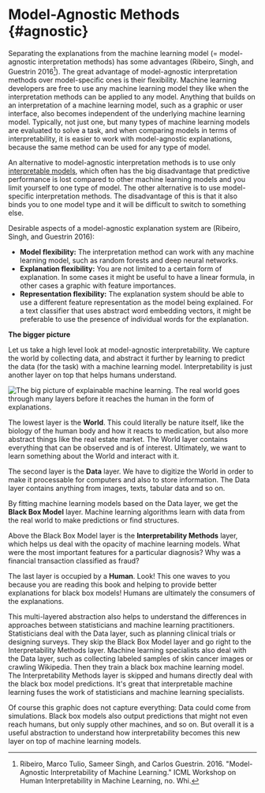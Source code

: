 

# Model-Agnostic Methods {#agnostic}

Separating the explanations from the machine learning model (= model-agnostic interpretation methods) has some advantages (Ribeiro, Singh, and Guestrin 2016[^Ribeiro2016]).
The great advantage of model-agnostic interpretation methods over model-specific ones is their flexibility.
Machine learning developers are free to use any machine learning model they like when the interpretation methods can be applied to any model.
Anything that builds on an interpretation of a machine learning model, such as a graphic or user interface, also becomes independent of the underlying machine learning model.
Typically, not just one, but many types of machine learning models are evaluated to solve a task, and when comparing models in terms of interpretability, it is easier to work with model-agnostic explanations, because the same method can be used for any type of model.

An alternative to model-agnostic interpretation methods is to use only [interpretable models](#simple), which often has the big disadvantage that predictive performance is lost compared to other machine learning models and you limit yourself to one type of model.
The other alternative is to use model-specific interpretation methods.
The disadvantage of this is that it also binds you to one model type and it will be difficult to switch to something else.

Desirable aspects of a model-agnostic explanation system are (Ribeiro, Singh, and Guestrin 2016):

- **Model flexibility:**
The interpretation method can work with any machine learning model, such as random forests and deep neural networks.
- **Explanation flexibility:**
You are not limited to a certain form of explanation.
In some cases it might be useful to have a linear formula, in other cases a graphic with feature importances.
- **Representation flexibility:**
The explanation system should be able to use a different feature representation as the model being explained.
For a text classifier that uses abstract word embedding vectors, it might be preferable to use the presence of individual words for the explanation.


**The bigger picture**

Let us take a high level look at model-agnostic interpretability.
We capture the world by collecting data, and abstract it further by learning to predict the data (for the task) with a machine learning model.
Interpretability is just another layer on top that helps humans understand.

![The big picture of explainable machine learning. The real world goes through many layers before it reaches the human in the form of explanations.](images/big-picture.png)

The lowest layer is the **World**.
This could literally be nature itself, like the biology of the human body and how it reacts to medication, but also more abstract things like the real estate market.
The World layer contains everything that can be observed and is of interest.
Ultimately, we want to learn something about the World and interact with it.

The second layer is the **Data** layer.
We have to digitize the World in order to make it processable for computers and also to store information.
The Data layer contains anything from images, texts, tabular data and so on.

By fitting machine learning models based on the Data layer, we get the **Black Box Model** layer.
Machine learning algorithms learn with data from the real world to make predictions or find structures.

Above the Black Box Model layer is the **Interpretability Methods** layer, which helps us deal with the opacity of machine learning models.
What were the most important features for a particular diagnosis?
Why was a financial transaction classified as fraud?

The last layer is occupied by a **Human**.
Look! This one waves to you because you are reading this book and helping to provide better explanations for black box models!
Humans are ultimately the consumers of the explanations.

This multi-layered abstraction also helps to understand the differences in approaches between statisticians and machine learning practitioners.
Statisticians deal with the Data layer, such as planning clinical trials or designing surveys.
They skip the Black Box Model layer and go right to the Interpretability Methods layer.
Machine learning specialists also deal with the Data layer, such as collecting labeled samples of skin cancer images or crawling Wikipedia.
Then they train a black box machine learning model.
The Interpretability Methods layer is skipped and humans directly deal with the black box model predictions.
It's great that interpretable machine learning fuses the work of statisticians and machine learning specialists.

Of course this graphic does not capture everything:
Data could come from simulations.
Black box models also output predictions that might not even reach humans, but only supply other machines, and so on.
But overall it is a useful abstraction to understand how interpretability becomes this new layer on top of machine learning models.


[^Ribeiro2016]: Ribeiro, Marco Tulio, Sameer Singh, and Carlos Guestrin. 2016. "Model-Agnostic Interpretability of Machine Learning." ICML Workshop on Human Interpretability in Machine Learning, no. Whi.

